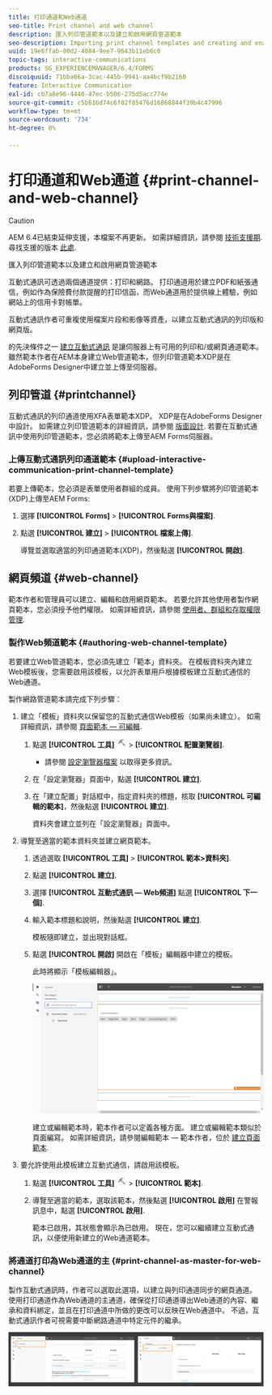 ```yaml
---
title: 打印通道和Web通道
seo-title: Print channel and web channel
description: 匯入列印管道範本以及建立和啟用網頁管道範本
seo-description: Importing print channel templates and creating and enabling web channel templates
uuid: 19e6ffab-00d2-4084-9ee7-9643b11eb6c6
topic-tags: interactive-communications
products: SG_EXPERIENCEMANAGER/6.4/FORMS
discoiquuid: 71bba66a-3cac-445b-9941-aa4bcf9b2160
feature: Interactive Communication
exl-id: cb7a8e96-4440-47ec-b506-275d5acc774e
source-git-commit: c5b816d74c6f02f85476d16868844f39b4c47996
workflow-type: tm+mt
source-wordcount: '734'
ht-degree: 0%

---
```


# 打印通道和Web通道 {#print-channel-and-web-channel}

>[!CAUTION]
>
>AEM 6.4已結束延伸支援，本檔案不再更新。 如需詳細資訊，請參閱 [技術支援期](https://helpx.adobe.com//tw/support/programs/eol-matrix.html). 尋找支援的版本 [此處](https://experienceleague.adobe.com/docs/).

匯入列印管道範本以及建立和啟用網頁管道範本

互動式通訊可透過兩個通道提供：打印和網路。 打印通道用於建立PDF和紙張通信，例如作為保險費付款提醒的打印信函，而Web通道用於提供線上體驗，例如網站上的信用卡對帳單。

互動式通訊作者可重複使用檔案片段和影像等資產，以建立互動式通訊的列印版和網頁版。

的先決條件之一 [建立互動式通訊](/help/forms/using/create-interactive-communication.md) 是讓伺服器上有可用的列印和/或網頁通道範本。 雖然範本作者在AEM本身建立Web管道範本，但列印管道範本XDP是在AdobeForms Designer中建立並上傳至伺服器。

## 列印管道 {#printchannel}

互動式通訊的列印通道使用XFA表單範本XDP。 XDP是在AdobeForms Designer中設計。 如需建立列印管道範本的詳細資訊，請參閱 [版面設計](/help/forms/using/layout-design-details.md). 若要在互動式通訊中使用列印管道範本，您必須將範本上傳至AEM Forms伺服器。

### 上傳互動式通訊列印通道範本 {#upload-interactive-communication-print-channel-template}

若要上傳範本，您必須是表單使用者群組的成員。 使用下列步驟將列印管道範本(XDP)上傳至AEM Forms:

1. 選擇 **[!UICONTROL Forms]** > **[!UICONTROL Forms與檔案]**.

1. 點選 **[!UICONTROL 建立]** > **[!UICONTROL 檔案上傳]**.

   導覽並選取適當的列印通道範本(XDP)，然後點選 **[!UICONTROL 開啟]**.

## 網頁頻道 {#web-channel}

範本作者和管理員可以建立、編輯和啟用網頁範本。 若要允許其他使用者製作網頁範本，您必須授予他們權限。 如需詳細資訊，請參閱 [使用者、群組和存取權限管理](/help/sites-administering/user-group-ac-admin.md).

### 製作Web頻道範本 {#authoring-web-channel-template}

若要建立Web管道範本，您必須先建立「範本」資料夾。 在模板資料夾內建立Web模板後，您需要啟用該模板，以允許表單用戶根據模板建立互動式通信的Web通道。

製作網路管道範本請完成下列步驟：

1. 建立「模板」資料夾以保留您的互動式通信Web模板（如果尚未建立）。 如需詳細資訊，請參閱 [頁面範本 — 可編輯](/help/sites-developing/page-templates-editable.md).

   1. 點選 **[!UICONTROL 工具]** ![tools-1](assets/tools-1.png) > **[!UICONTROL 配置瀏覽器]**.
      * 請參閱 [設定瀏覽器檔案](/help/sites-administering/configurations.md) 以取得更多資訊。
   1. 在「設定瀏覽器」頁面中，點選 **[!UICONTROL 建立]**.
   1. 在「建立配置」對話框中，指定資料夾的標題，核取 **[!UICONTROL 可編輯的範本]**，然後點選 **[!UICONTROL 建立]**.

      資料夾會建立並列在「設定瀏覽器」頁面中。

1. 導覽至適當的範本資料夾並建立網頁範本。

   1. 透過選取 **[!UICONTROL 工具]** > **[!UICONTROL 範本>資料夾]**.
   1. 點選 **[!UICONTROL 建立]**.
   1. 選擇 **[!UICONTROL 互動式通訊 — Web頻道]** 點選 **[!UICONTROL 下一個]**.
   1. 輸入範本標題和說明，然後點選 **[!UICONTROL 建立]**.

      模板隨即建立，並出現對話框。

   1. 點選 **[!UICONTROL 開啟]** 開啟在「模板」編輯器中建立的模板。

      此時將顯示「模板編輯器」。

      ![webchanneltemplate](assets/webchanneltemplate.png)

      建立或編輯範本時，範本作者可以定義各種方面。 建立或編輯範本類似於頁面編寫。 如需詳細資訊，請參閱編輯範本 — 範本作者，位於 [建立頁面範本](/help/sites-authoring/templates.md).

1. 要允許使用此模板建立互動式通信，請啟用該模板。

   1. 點選 **[!UICONTROL 工具]** ![tools-1](assets/tools-1.png) > **[!UICONTROL 範本]**.
   1. 導覽至適當的範本，選取該範本，然後點選 **[!UICONTROL 啟用]** 在警報訊息中，點選 **[!UICONTROL 啟用]**.

      範本已啟用，其狀態會顯示為已啟用。 現在，您可以繼續建立互動式通訊，以便使用新建立的Web通道範本。

### 將通道打印為Web通道的主 {#print-channel-as-master-for-web-channel}

製作互動式通訊時，作者可以選取此選項，以建立與列印通道同步的網頁通道。 使用打印通道作為Web通道的主通道，確保從打印通道導出Web通道的內容、繼承和資料綁定，並且在打印通道中所做的更改可以反映在Web通道中。 不過，互動式通訊作者可視需要中斷網路通道中特定元件的繼承。

![printweb_2-2](assets/printweb_2-2.png)
